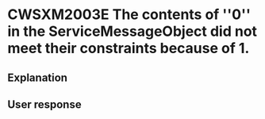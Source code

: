 # CWSXM2003E The contents of ''0'' in the ServiceMessageObject did not meet their constraints because of 1.

## Explanation

## User response
